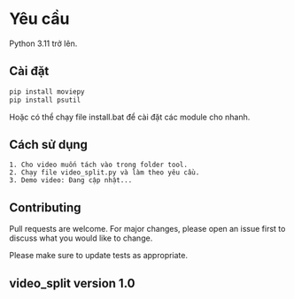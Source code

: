 # Yêu cầu

Python 3.11 trở lên.

## Cài đặt

```bash
pip install moviepy
pip install psutil
```
Hoặc có thể chạy file install.bat để cài đặt các module cho nhanh.

## Cách sử dụng

```
1. Cho video muốn tách vào trong folder tool.
2. Chạy file video_split.py và làm theo yêu cầu.
3. Demo video: Đang cập nhật...
```

## Contributing

Pull requests are welcome. For major changes, please open an issue first
to discuss what you would like to change.

Please make sure to update tests as appropriate.

## video_split version 1.0